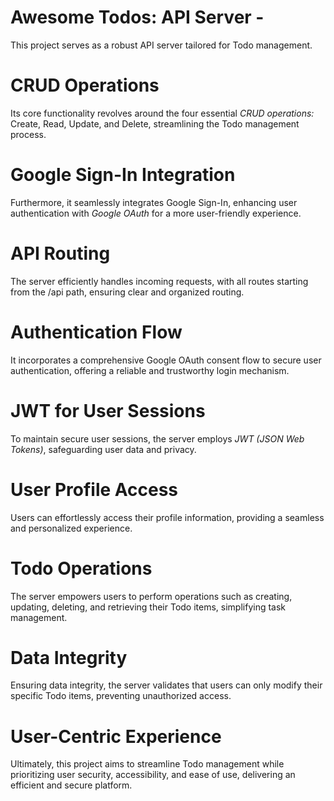 # Awesome Todos: API Server -
This project serves as a robust API server tailored for Todo management.

# CRUD Operations 
Its core functionality revolves around the four essential *CRUD operations:* Create, Read, Update, and Delete, streamlining the Todo management process.

# Google Sign-In Integration
Furthermore, it seamlessly integrates Google Sign-In, enhancing user authentication with *Google OAuth* for a more user-friendly experience.

# API Routing
The server efficiently handles incoming requests, with all routes starting from the /api path, ensuring clear and organized routing.

# Authentication Flow
It incorporates a comprehensive Google OAuth consent flow to secure user authentication, offering a reliable and trustworthy login mechanism.

# JWT for User Sessions 
To maintain secure user sessions, the server employs *JWT (JSON Web Tokens)*, safeguarding user data and privacy.

# User Profile Access 
Users can effortlessly access their profile information, providing a seamless and personalized experience.

# Todo Operations
The server empowers users to perform operations such as creating, updating, deleting, and retrieving their Todo items, simplifying task management.

# Data Integrity
Ensuring data integrity, the server validates that users can only modify their specific Todo items, preventing unauthorized access.

# User-Centric Experience
Ultimately, this project aims to streamline Todo management while prioritizing user security, accessibility, and ease of use, delivering an efficient and secure platform.
